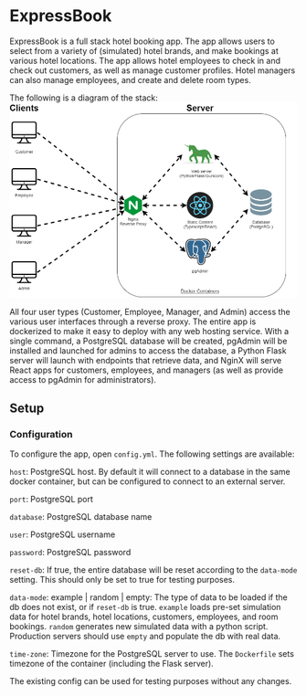 # ExpressBook
ExpressBook is a full stack hotel booking app. The app allows users to select from a variety of (simulated) hotel brands, and make bookings at various hotel locations. The app allows hotel employees to check in and check out customers, as well as manage customer profiles. Hotel managers can also manage employees, and create and delete room types.

The following is a diagram of the stack:
![Diagram of the app.](https://raw.githubusercontent.com/chrisvettese/expressbook/main/images/i2.png)

All four user types (Customer, Employee, Manager, and Admin) access the various user interfaces through a reverse proxy. The entire app is dockerized to make it easy to deploy with any web hosting service. With a single command, a PostgreSQL database will be created, pgAdmin will be installed and launched for admins to access the database, a Python Flask server will launch with endpoints that retrieve data, and NginX will serve React apps for customers, employees, and managers (as well as provide access to pgAdmin for administrators).

## Setup
### Configuration
To configure the app, open `config.yml`. The following settings are available:

`host`: PostgreSQL host. By default it will connect to a database in the same docker container, but can be configured to connect to an external server.

`port`: PostgreSQL port

`database`: PostgreSQL database name

`user`: PostgreSQL username

`password`: PostgreSQL password

`reset-db`: If true, the entire database will be reset according to the `data-mode` setting. This should only be set to true for testing purposes.

`data-mode`: example | random | empty: The type of data to be loaded if the db does not exist, or if `reset-db` is true. `example` loads pre-set simulation data for hotel brands, hotel locations, customers, employees, and room bookings. `random` generates new simulated data with a python script. Production servers should use `empty` and populate the db with real data.

`time-zone`: Timezone for the PostgreSQL server to use. The `Dockerfile` sets timezone of the container (including the Flask server).

The existing config can be used for testing purposes without any changes.
